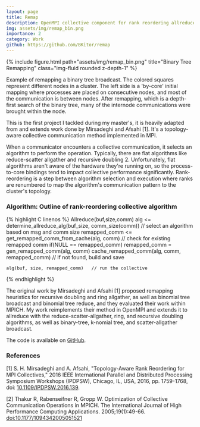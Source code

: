 ```yaml
---
layout: page
title: Remap
description: OpenMPI collective component for rank reordering allreduce and broadcast
img: assets/img/remap_bin.png
importance: 2
category: Work
github: https://github.com/BKitor/remap
---
```


{% include figure.html path="assets/img/remap_bin.png" title="Binary Tree Remapping" class="img-fluid rounded z-depth-1" %}
<div class="caption"> 
	Example of remapping a binary tree broadcast.
	The colored squares represent different nodes in a cluster.
	The left side is a 'by-core' initial mapping where processes are placed on consecutive nodes, and most of the communication is between nodes.  
	After remapping, which is a depth-first search of the binary tree, many of the internode communications were brought within the node.
</div>

This is the first project I tackled during my master's, it is heavily adapted from and extends work done by Mirsadeghi and Afsahi [1].
It's a topology-aware collective communication method implemented in MPI.

When a communicator encounters a collective communication, it selects an algorithm to perform the operation.
Typically, there are flat algorithms like reduce-scatter allgather and recursive doubling 2.
Unfortunately, flat algorithms aren't aware of the hardware they're running on, so the process-to-core bindings tend to impact collective performance significantly.
Rank-reordering is a step between algorithm selection and execution where ranks are renumbered to map the algorithm's communication pattern to the cluster's topology.

### Algorithm: Outline of rank-reordering collective algorithm
{% highlight C linenos %}
Allreduce(buf,size,comm)
	alg <= determine_allreduce_alg(buf_size, comm_size(comm))	// select an algorithm based on msg and comm size
	remapped_comm <= get_remapped_comm_from_cache(alg, comm)	// check for existing remapped comm
	if(NULL == remapped_comm)
		remapped_comm = gen_remapped_comm(alg, comm)
		cache_remapped_comm(alg, comm, remapped_comm)	// if not found, build and save
	
	alg(buf, size, remapped_comm)	// run the collective
{% endhighlight %}

The original work by Mirsadeghi and Afsahi [1] proposed remapping heuristics for recursive doubling and ring allgather, as well as binomial tree broadcast and binomial tree reduce, and they evaluated their work within MPICH.
My work reimplements their method in OpenMPI and extends it to allreduce with the reduce-scatter-allgather, ring, and recursive doubling algorithms, as well as binary-tree, k-nomial tree, and scatter-allgather broadcast.

The code is available on [GitHub](https://github.com/BKitor/remap).

### References
[1] S. H. Mirsadeghi and A. Afsahi, "Topology-Aware Rank Reordering for MPI Collectives," 2016 IEEE International Parallel and Distributed Processing Symposium Workshops (IPDPSW), Chicago, IL, USA, 2016, pp. 1759-1768, doi: [10.1109/IPDPSW.2016.139](https://doi.org/10.1109/IPDPSW.2016.139).

[2] Thakur R, Rabenseifner R, Gropp W. Optimization of Collective Communication Operations in MPICH. The International Journal of High Performance Computing Applications. 2005;19(1):49-66. [doi:10.1177/1094342005051521](https://doi.org/10.1177/1094342005051521)